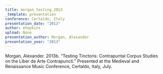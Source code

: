 ```yaml
---
title: morgan_testing_2013
_template: presentation
conference: Certaldo, Italy
presentation_date: "2013"
author: ehopkins
upload: None
presentation_author: Morgan, Alexander
presentation_year: "2013"
---
```

Morgan, Alexander. 2013b. “Testing Tinctoris: Contrapuntal Corpus Studies on the Liber de Arte Contrapuncti.” Presented at the Medieval and Renaissance Music Conference, Certaldo, Italy, July.